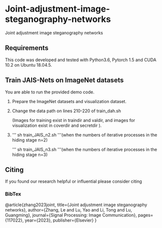 # Joint-adjustment-image-steganography-networks
Joint adjustment image steganography networks
## Requirements
This code was developed and tested with Python3.6, Pytorch 1.5 and CUDA 10.2 on Ubuntu 18.04.5.

## Train JAIS-Nets on ImageNet datasets
You are able to run the provided demo code.

1. Prepare the ImageNet datasets and visualization dataset.

2. Change the data path on lines 210-220 of train_dah.sh

   (Images for training exist in traindir and valdir, and images for visualization exist in coverdir and secretdir ).

3. ''' sh train_JAIS_n2.sh '''(when the numbers of iterative processes in the hiding stage n=2)

   ''' sh train_JAIS_n3.sh '''(when the numbers of iterative processes in the hiding stage n=3)

## Citing
If you found our research helpful or influential please consider citing


### BibTex
@article{zhang2023joint,
  title={Joint adjustment image steganography networks},
  author={Zhang, Le and Lu, Yao and Li, Tong and Lu, Guangming},
  journal={Signal Processing: Image Communication},
  pages={117022},
  year={2023},
  publisher={Elsevier}
}
